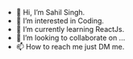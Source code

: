 - 👋 Hi, I’m Sahil Singh.
- 👀 I’m interested in Coding.
- 🌱 I’m currently learning ReactJs.
- 💞️ I’m looking to collaborate on ...
- 📫 How to reach me just DM me.

<!---
sahilsimform/sahilsimform is a ✨ special ✨ repository because its `README.md` (this file) appears on your GitHub profile.
You can click the Preview link to take a look at your changes.
--->
